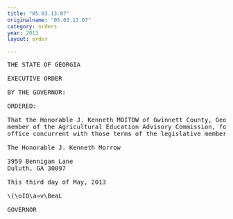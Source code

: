 ```yaml
---
title: "05.03.13.07"
originalname: "05.03.13.07"
category: orders
year: 2013
layout: order

---
```

<pre>
THE STATE OF GEORGIA

EXECUTIVE ORDER

BY THE GOVERNOR:

ORDERED:

That the Honorable J. Kenneth MOITOW of Gwinnett County, Georgia, is reappointed as a
member of the Agricultural Education Advisory Commission, for a two- year term of
office concurrent with those terms of the legislative members of the commission.

The Honorable J. Kenneth Morrow

3959 Bennigan Lane
Duluth, GA 30097

This third day of May, 2013

\(\oIO\a»v\BeaL

GOVERNOR

</pre>
